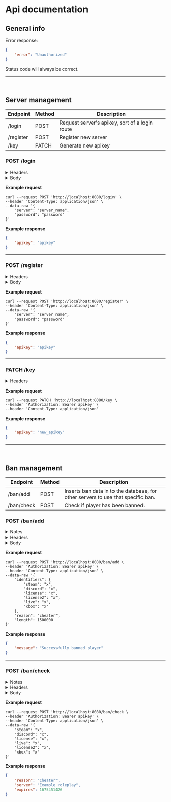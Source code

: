 # Api documentation

## **General info**
Error response:
```JSON
{
    "error": "Unauthorized"
}
```

Status code will always be correct.

---
<br>

## **Server management**
| Endpoint | Method | Description |
| --- | --- | --- |
| /login | POST | Request server's apikey, sort of a login route
| /register | POST | Register new server
| /key | PATCH | Generate new apikey

### **POST** /login
<details>
    <summary>Headers</summary>

    Content-Type: application/json
</details>

<details>
    <summary>Body</summary>

| Param |  Type | Required | Description |
| --- | --- | --- | --- |
| server | string | Yes | Server name |
| password | string | Yes | Length must be between 8 and 64 characters |
</details>

**Example request**
```curl
curl --request POST 'http://localhost:8080/login' \
--header 'Content-Type: application/json' \
--data-raw '{
    "server": "server_name",
    "password": "password"
}'
```

**Example response**
```JSON
{
    "apikey": "apikey"
}
```

----

### **POST** /register
<details>
    <summary>Headers</summary>

    Content-Type: application/json
</details>

<details>
    <summary>Body</summary>

| Param |  Type | Required | Description |
| --- | --- | --- | --- |
| server | string | Yes | Server name |
| password | string | Yes | Length must be between 8 and 64 characters |
</details>

**Example request**
```curl
curl --request POST 'http://localhost:8080/register' \
--header 'Content-Type: application/json' \
--data-raw '{
    "server": "server_name",
    "password": "password"
}'
```

**Example response**
```JSON
{
    "apikey": "apikey"
}
```

---

### **PATCH** /key
<details>
    <summary>Headers</summary>

    Authorization: Bearer apikey
    Content-Type: application/json
</details>

**Example request**
```curl
curl --request PATCH 'http://localhost:8080/key \
--header 'Authorization: Bearer apikey' \
--header 'Content-Type: application/json'
```

**Example response**
```JSON
{
    "apikey": "new_apikey"
}
```

---
<br>

## **Ban management**
| Endpoint | Method | Description |
| --- | --- | --- |
| /ban/add | POST | Inserts ban data in to the database, for other servers to use that specific ban. |
| /ban/check | POST | Check if player has been banned. |

### **POST** /ban/add
<details>
    <summary>Notes</summary>

    Server must be verified by an admin in order to use this route
</details>
<details>
    <summary>Headers</summary>

    Authorization: Bearer apikey
    Content-Type: application/json
</details>
<details>
    <summary>Body</summary>

| Param |  Type | Required | Description |
| --- | --- | --- | --- |
| identifiers | json object | Yes | `steam`, `license`, `discord`, `xbox`, `live`, `license2` |
| reason | string | Yes | Ban reason |
| length | number | Yes | Length of the ban in seconds |
</details>

**Example request**
```curl
curl --request POST 'http://localhost:8080/ban/add \
--header 'Authorization: Bearer apikey' \
--header 'Content-Type: application/json' \
--data-raw '{
    "identifiers": {
        "steam": "x",
        "discord": "x",
        "license": "x",
        "license2": "x",
        "live": "x",
        "xbox": "x"
    },
    "reason": "cheater",
    "length": 1500000
}'
```

**Example response**
```JSON
{
    "message": "Successfully banned player"
}
```

---

### **POST** /ban/check
<details>
    <summary>Notes</summary>

    Json payload must contain at least one (1) identifier!
</details>
<details>
    <summary>Headers</summary>

    Authorization: Bearer apikey
    Content-Type: application/json
</details>
<details>
    <summary>Body</summary>

| Param |  Type | Required | Description |
| --- | --- | --- | --- |
| steam | string | No | Hex ID |
| license | string | No | Rockstar license |
| license2 | string | No | Some license, dunno |
| discord | string | No | Discord ID |
| xbox | string | No | Xbox identifier |
| live | string | No | Live identifier |
</details>

**Example request**
```curl
curl --request POST 'http://localhost:8080/ban/check \
--header 'Authorization: Bearer apikey' \
--header 'Content-Type: application/json' \
--data-raw '{
    "steam": "x",
    "discord": "x",
    "license": "x",
    "live": "x",
    "license2": "x",
    "xbox": "x"
}'
```

**Example response**
```JSON
{
    "reason": "Cheater",
    "server": "Example roleplay",
    "expires": 1675451426
}